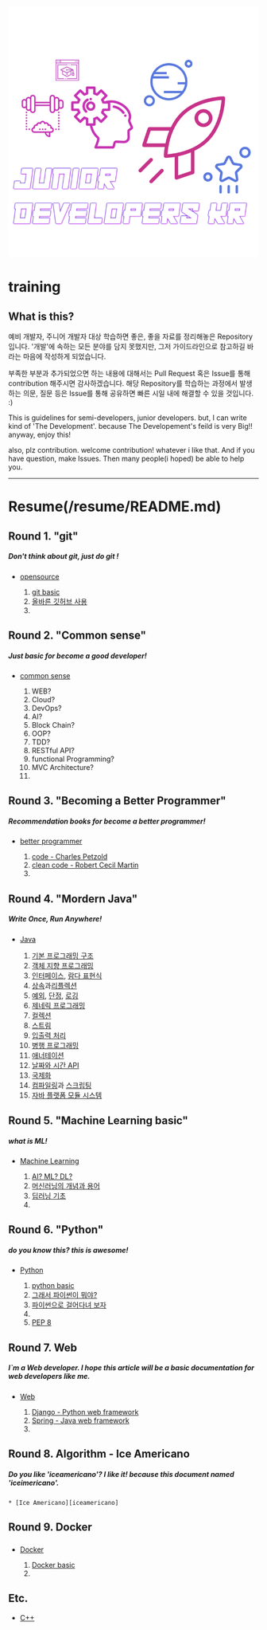 <div align=center>

![](/assets/training_main.png)

</div>

# training

## What is this?

예비 개발자, 주니어 개발자 대상 학습하면 좋은, 좋을 자료를 정리해놓은 Repository입니다. '개발'에 속하는 모든 분야를 담지 못했지만, 그저 가이드라인으로 참고하길 바라는 마음에 작성하게 되었습니다.

부족한 부분과 추가되었으면 하는 내용에 대해서는 Pull Request 혹은 Issue를 통해 contribution 해주시면 감사하겠습니다. 해당 Repository를 학습하는 과정에서 발생하는 의문, 질문 등은 Issue를 통해 공유하면 빠른 시일 내에 해결할 수 있을 것입니다. :)

This is guidelines for semi-developers, junior developers. but, I can write kind of 'The Development'. because The Developement's feild is very Big!! anyway, enjoy this!

also, plz contribution. welcome contribution! whatever i like that. And if you have question, make Issues. Then many people(i hoped) be able to help you.

---
# Resume(/resume/README.md)

## Round 1. "git"

##### Don't think about git, just do git !

- [opensource](/git/README.md)
	
	1. [git basic](/git/basic/README.md)
	2. [올바른 깃허브 사용](/git/advenced_git/README.md)
	3. 

## Round 2. "Common sense"

##### Just basic for become a good developer!

- [common sense](/common_sense/README.md)

	1. WEB?
	3. Cloud?
	4. DevOps?
	5. AI?
	6. Block Chain?
	7. OOP?
	8. TDD?
	8. RESTful API?
	9. functional Programming?
	10. MVC Architecture?
	11. 

## Round 3. "Becoming a Better Programmer"

##### Recommendation books for become a better programmer!

- [better programmer](/better_programmer/README.md)

	1. [code - Charles Petzold](/better_programmer/code/README.md)
	2. [clean code - Robert Cecil Martin](/better_programmner/clean_code/README.md)
	3. 

## Round 4. "Mordern Java"

##### Write Once, Run Anywhere!

- [Java](/java/README.md)

	1. [기본 프로그래밍 구조](/java/basic/README.md)
	2. [객체 지향 프로그래밍](/java/oop/README.md)
	3. [인터페이스](/java/interface/README.md), [람다 표현식](/java/lambda/README.md)
	4. [상속](/java/inheritance/README.md)과[리플렉션](/java/reflection/README.md)
	5. [예외](/java/exception/README.md), [단정](/java/assertion/README.md), [로깅](/java/logging/RAEDME.md)
	6. [제네릭 프로그래밍](/java/generic/README.md)
	7. [컬렉션](/java/collection/README.md)
	8. [스트림](/java/stream/README.md)
	9. [입출력 처리](/java/io/README.md)
	10. [병행 프로그래밍](/java/concurent/README.md)
	11. [애너테이션](/java/annotation/README.md)
	12. [날짜와 시간 API](/java/dateapi/README.md)
	13. [국제화](/java/globalization/README.md)
	14. [컴파일링](/java/compiling/README.md)과 [스크립팅](/java/scripting/README.md)
	15. [자바 플랫폼 모듈 시스템](java/platformmodulesystem/README.md)


## Round 5. "Machine Learning basic"

##### what is ML!

- [Machine Learning](/machine_learning/README.md)

	1. [AI? ML? DL?](/machine_learning/aimldl/README.md)
	2. [머신러닝의 개념과 용어](/machine_learning/mlbasic/README.md)
	3. [딥러닝 기초](/machine_learning/dlbasic/README.md)
	4. 

## Round 6. "Python"

##### do you know this? this is awesome!

- [Python](/python/README.md)

	1. [python basic](/python/basic/README.md)
	2. [그래서 파이썬이 뭐야?](/python/whatispython/README.md)
	3. [파이썬으로 걸어다녀 보자](/python/walkingpython/README.md)
	4. 
	10. [PEP 8](/python/pep8/README.md)

## Round 7. Web

##### I`m a Web developer. I hope this article will be a basic documentation for web developers like me.

- [Web](/web/README.md)

	1. [Django - Python web framework](/web/django/README.md)
	2. [Spring - Java web framework](/web/spring/README.md)
	3. 

## Round 8. Algorithm - Ice Americano

##### Do you like 'iceamericano'? I like it! because this document named 'iceimericano'.

	* [Ice Americano][iceamericano]
	
[iceamericano]: https://github.com/rjs1197/iceamericano  

## Round 9. Docker

#####

- [Docker](/docker/README.md)
	
	1. [Docker basic](/docker/basic/README.md)
	2.

## Etc.

- [C++](/c++/README.md)

